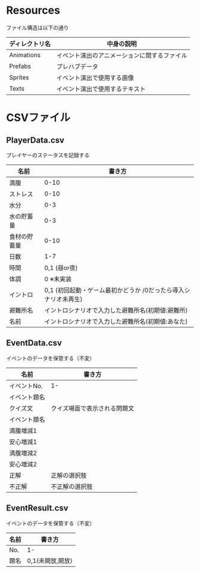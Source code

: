 # Resources
ファイル構造は以下の通り

| ディレクトリ名 | 中身の説明 |
| ---- | ---- |
|  Animations  |  イベント演出のアニメーションに関するファイル  |
|  Prefabs  |  プレハブデータ  |
|  Sprites  |  イベント演出で使用する画像  |
|  Texts  |  イベント演出で使用するテキスト  |


# CSVファイル
## PlayerData.csv
プレイヤーのステータスを記録する

| 名前 | 書き方 |
| ---- | ---- |
|  満腹  |  0-10  |
|  ストレス  |  0-10  |
|  水分  |  0-3  |
|  水の貯蓄量  |  0-3  |
|  食材の貯蓄量  |  0-10  |
|  日数  |  1-7  |
|  時間  |  0,1 (昼or夜)  |
|  体調  |  0 ※未実装  |
|  イントロ  |  0,1 (初回起動・ゲーム最初かどうか /0だったら導入シナリオ未再生)  |
|  避難所名  |  イントロシナリオで入力した避難所名(初期値:避難所)  |
|  名前  |  イントロシナリオで入力した避難所名(初期値:あなた)  |

## EventData.csv
イベントのデータを保管する（不変）

| 名前 | 書き方 |
| ---- | ---- |
|  イベントNo.  |  1-  |
|  イベント題名  |    |
|  クイズ文  |  クイズ場面で表示される問題文  |
|  イベント題名  |    |
|  満腹増減1  |    |
|  安心増減1  |    |
|  満腹増減2  |    |
|  安心増減2  |    |
|  正解  |  正解の選択肢  |
|  不正解  |  不正解の選択肢  |

## EventResult.csv
イベントのデータを保管する（不変）

| 名前 | 書き方 |
| ---- | ---- |
|  No.  |  1-  |
|  題名  |  0,1(未開放,開放)  |
